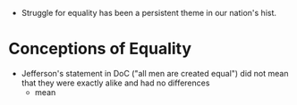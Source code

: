 - Struggle for equality has been a persistent theme in our nation's hist.
# Conceptions of Equality
- Jefferson's statement in DoC ("all men are created equal") did not mean that they were exactly alike and had no differences
	- mean